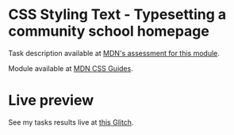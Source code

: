 # CSS Styling Text - Typesetting a community school homepage

Task description available at [MDN's assessment for this module](https://developer.mozilla.org/en-US/docs/Learn/CSS/Styling_text/Typesetting_a_homepage).

Module available at [MDN CSS Guides](https://developer.mozilla.org/en-US/docs/Learn/CSS/Styling_text).

# Live preview

See my tasks results live at [this Glitch]().
